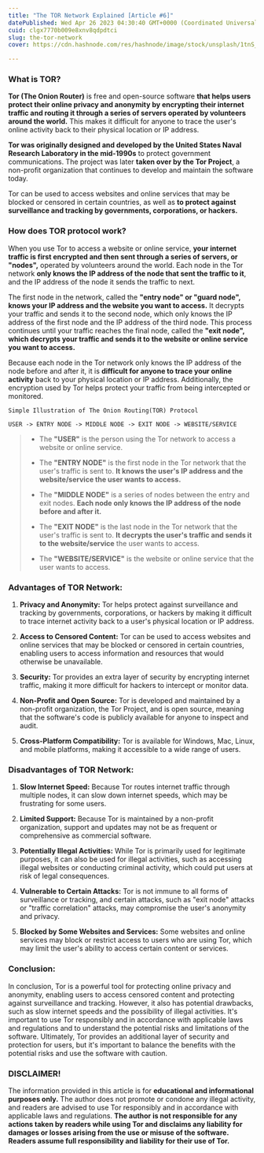 ```yaml
---
title: "The TOR Network Explained [Article #6]"
datePublished: Wed Apr 26 2023 04:30:40 GMT+0000 (Coordinated Universal Time)
cuid: clgx7770b009e8xnv8qdpdtci
slug: the-tor-network
cover: https://cdn.hashnode.com/res/hashnode/image/stock/unsplash/1tnS_BVy9Jk/upload/aa35b141609fc09db409852f628239f3.jpeg

---
```


### What is TOR?

**Tor (The Onion Router)** is free and open-source software **that helps users protect their online privacy and anonymity by encrypting their internet traffic and routing it through a series of servers operated by volunteers around the world.** This makes it difficult for anyone to trace the user's online activity back to their physical location or IP address.

**Tor was originally designed and developed by the United States Naval Research Laboratory in the mid-1990s** to protect government communications. The project was later **taken over by the Tor Project**, a non-profit organization that continues to develop and maintain the software today.

Tor can be used to access websites and online services that may be blocked or censored in certain countries, as well as **to protect against surveillance and tracking by governments, corporations, or hackers.**

### How does TOR protocol work?

When you use Tor to access a website or online service, **your internet traffic is first encrypted and then sent through a series of servers, or "nodes",** operated by volunteers around the world. Each node in the Tor network **only knows the IP address of the node that sent the traffic to it**, and the IP address of the node it sends the traffic to next.

The first node in the network, called the **"entry node" or "guard node", knows your IP address and the website you want to access.** It decrypts your traffic and sends it to the second node, which only knows the IP address of the first node and the IP address of the third node. This process continues until your traffic reaches the final node, called the **"exit node", which decrypts your traffic and sends it to the website or online service you want to access.**

Because each node in the Tor network only knows the IP address of the node before and after it, it is **difficult for anyone to trace your online activity** back to your physical location or IP address. Additionally, the encryption used by Tor helps protect your traffic from being intercepted or monitored.

```plaintext
Simple Illustration of The Onion Routing(TOR) Protocol

USER -> ENTRY NODE -> MIDDLE NODE -> EXIT NODE -> WEBSITE/SERVICE
```

> * The **"USER"** is the person using the Tor network to access a website or online service.
>     
> * The **"ENTRY NODE"** is the first node in the Tor network that the user's traffic is sent to. **It knows the user's IP address and the website/service the user wants to access.**
>     
> * The **"MIDDLE NODE"** is a series of nodes between the entry and exit nodes. **Each node only knows the IP address of the node before and after it.**
>     
> * The **"EXIT NODE"** is the last node in the Tor network that the user's traffic is sent to. **It decrypts the user's traffic and sends it to the website/service** the user wants to access.
>     
> * The **"WEBSITE/SERVICE"** is the website or online service that the user wants to access.
>     

### Advantages of TOR Network:

1. **Privacy and Anonymity:** Tor helps protect against surveillance and tracking by governments, corporations, or hackers by making it difficult to trace internet activity back to a user's physical location or IP address.
    
2. **Access to Censored Content:** Tor can be used to access websites and online services that may be blocked or censored in certain countries, enabling users to access information and resources that would otherwise be unavailable.
    
3. **Security:** Tor provides an extra layer of security by encrypting internet traffic, making it more difficult for hackers to intercept or monitor data.
    
4. **Non-Profit and Open Source:** Tor is developed and maintained by a non-profit organization, the Tor Project, and is open source, meaning that the software's code is publicly available for anyone to inspect and audit.
    
5. **Cross-Platform Compatibility:** Tor is available for Windows, Mac, Linux, and mobile platforms, making it accessible to a wide range of users.
    

### Disadvantages of TOR Network:

1. **Slow Internet Speed:** Because Tor routes internet traffic through multiple nodes, it can slow down internet speeds, which may be frustrating for some users.
    
2. **Limited Support:** Because Tor is maintained by a non-profit organization, support and updates may not be as frequent or comprehensive as commercial software.
    
3. **Potentially Illegal Activities:** While Tor is primarily used for legitimate purposes, it can also be used for illegal activities, such as accessing illegal websites or conducting criminal activity, which could put users at risk of legal consequences.
    
4. **Vulnerable to Certain Attacks:** Tor is not immune to all forms of surveillance or tracking, and certain attacks, such as "exit node" attacks or "traffic correlation" attacks, may compromise the user's anonymity and privacy.
    
5. **Blocked by Some Websites and Services:** Some websites and online services may block or restrict access to users who are using Tor, which may limit the user's ability to access certain content or services.
    

### Conclusion:

In conclusion, Tor is a powerful tool for protecting online privacy and anonymity, enabling users to access censored content and protecting against surveillance and tracking. However, it also has potential drawbacks, such as slow internet speeds and the possibility of illegal activities. It's important to use Tor responsibly and in accordance with applicable laws and regulations and to understand the potential risks and limitations of the software. Ultimately, Tor provides an additional layer of security and protection for users, but it's important to balance the benefits with the potential risks and use the software with caution.

### DISCLAIMER!

The information provided in this article is for **educational and informational purposes only.** The author does not promote or condone any illegal activity, and readers are advised to use Tor responsibly and in accordance with applicable laws and regulations. **The author is not responsible for any actions taken by readers while using Tor and disclaims any liability for damages or losses arising from the use or misuse of the software. Readers assume full responsibility and liability for their use of Tor.**